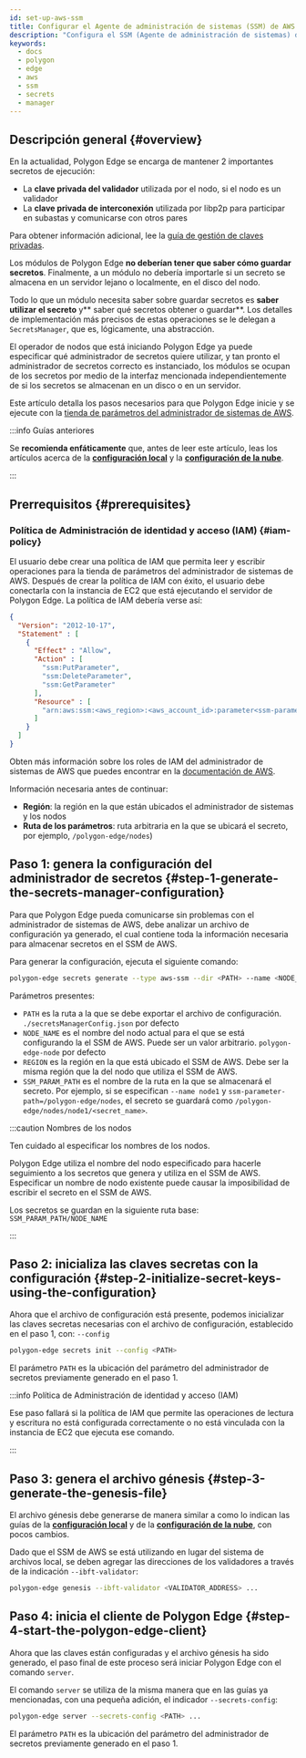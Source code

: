 ```yaml
---
id: set-up-aws-ssm
title: Configurar el Agente de administración de sistemas (SSM) de AWS
description: "Configura el SSM (Agente de administración de sistemas) de AWS para Polygon Edge"
keywords:
  - docs
  - polygon
  - edge
  - aws
  - ssm
  - secrets
  - manager
---
```


## Descripción general {#overview}

En la actualidad, Polygon Edge se encarga de mantener 2 importantes secretos de ejecución:
* La **clave privada del validador** utilizada por el nodo, si el nodo es un validador
* La **clave privada de interconexión** utilizada por libp2p para participar en subastas y comunicarse con otros pares

Para obtener información adicional, lee la [guía de gestión de claves privadas](/docs/edge/configuration/manage-private-keys).

Los módulos de Polygon Edge **no deberían tener que saber cómo guardar secretos**. Finalmente, a un módulo no debería importarle si
un secreto se almacena en un servidor lejano o localmente, en el disco del nodo.

Todo lo que un módulo necesita saber sobre guardar secretos es **saber utilizar el secreto** y** saber qué secretos obtener
o guardar**. Los detalles de implementación más precisos de estas operaciones se le delegan a `SecretsManager`, que es, lógicamente, una abstracción.

El operador de nodos que está iniciando Polygon Edge ya puede especificar qué administrador de secretos quiere utilizar, y tan pronto
el administrador de secretos correcto es instanciado, los módulos se ocupan de los secretos por medio de la interfaz mencionada
independientemente de si los secretos se almacenan en un disco o en un servidor.

Este artículo detalla los pasos necesarios para que Polygon Edge inicie y se ejecute con
la [tienda de parámetros del administrador de sistemas de AWS](https://docs.aws.amazon.com/systems-manager/latest/userguide/systems-manager-parameter-store.html).

:::info Guías anteriores

Se **recomienda enfáticamente** que, antes de leer este artículo, leas los artículos acerca de la [**configuración local**](/docs/edge/get-started/set-up-ibft-locally)
y la [**configuración de la nube**](/docs/edge/get-started/set-up-ibft-on-the-cloud).

:::


## Prerrequisitos {#prerequisites}
### Política de Administración de identidad y acceso (IAM) {#iam-policy}
El usuario debe crear una política de IAM que permita leer y escribir operaciones para la tienda de parámetros del administrador de sistemas de AWS. Después de crear la política de IAM con éxito, el usuario debe conectarla con la instancia de EC2 que está ejecutando el servidor de Polygon Edge.
La política de IAM debería verse así:
```json
{
  "Version": "2012-10-17",
  "Statement" : [
    {
      "Effect" : "Allow",
      "Action" : [
        "ssm:PutParameter",
        "ssm:DeleteParameter",
        "ssm:GetParameter"
      ],
      "Resource" : [
        "arn:aws:ssm:<aws_region>:<aws_account_id>:parameter<ssm-parameter-path>*"
      ]
    }
  ]
}
```
Obten más información sobre los roles de IAM del administrador de sistemas de AWS que puedes encontrar en la [documentación de AWS](https://docs.aws.amazon.com/systems-manager/latest/userguide/setup-instance-profile.html).

Información necesaria antes de continuar:
* **Región**: la región en la que están ubicados el administrador de sistemas y los nodos
* **Ruta de los parámetros**: ruta arbitraria en la que se ubicará el secreto, por ejemplo, `/polygon-edge/nodes`)

## Paso 1: genera la configuración del administrador de secretos {#step-1-generate-the-secrets-manager-configuration}

Para que Polygon Edge pueda comunicarse sin problemas con el administrador de sistemas de AWS, debe analizar un
archivo de configuración ya generado, el cual contiene toda la información necesaria para almacenar secretos en el SSM de AWS.

Para generar la configuración, ejecuta el siguiente comando:

```bash
polygon-edge secrets generate --type aws-ssm --dir <PATH> --name <NODE_NAME> --extra region=<REGION>,ssm-parameter-path=<SSM_PARAM_PATH>
```

Parámetros presentes:
* `PATH` es la ruta a la que se debe exportar el archivo de configuración. `./secretsManagerConfig.json` por defecto
* `NODE_NAME` es el nombre del nodo actual para el que se está configurando la el SSM de AWS. Puede ser un valor arbitrario. `polygon-edge-node` por defecto
* `REGION` es la región en la que está ubicado el SSM de AWS. Debe ser la misma región que la del nodo que utiliza el SSM de AWS.
* `SSM_PARAM_PATH` es el nombre de la ruta en la que se almacenará el secreto. Por ejemplo, si se especifican `--name node1` y `ssm-parameter-path=/polygon-edge/nodes`,
el secreto se guardará como `/polygon-edge/nodes/node1/<secret_name>`.

:::caution Nombres de los nodos

Ten cuidado al especificar los nombres de los nodos.

Polygon Edge utiliza el nombre del nodo especificado para hacerle seguimiento a los secretos que genera y utiliza en el SSM de AWS. Especificar un nombre de nodo existente puede causar la imposibilidad de escribir el secreto en el SSM de AWS.

Los secretos se guardan en la siguiente ruta base: `SSM_PARAM_PATH/NODE_NAME`

:::

## Paso 2: inicializa las claves secretas con la configuración {#step-2-initialize-secret-keys-using-the-configuration}

Ahora que el archivo de configuración está presente, podemos inicializar las claves secretas necesarias con el archivo
de configuración, establecido en el paso 1, con: `--config`

```bash
polygon-edge secrets init --config <PATH>
```

El  parámetro `PATH` es la ubicación del parámetro del administrador de secretos previamente generado en el paso 1.

:::info Política de Administración de identidad y acceso (IAM)

Ese paso fallará si la política de IAM que permite las operaciones de lectura y escritura no está configurada correctamente o no está vinculada con la instancia de EC2 que ejecuta ese comando.

:::

## Paso 3: genera el archivo génesis {#step-3-generate-the-genesis-file}

El archivo génesis debe generarse de manera similar a como lo indican las guías de la [**configuración local**](/docs/edge/get-started/set-up-ibft-locally)
y de la [**configuración de la nube**](/docs/edge/get-started/set-up-ibft-on-the-cloud), con pocos cambios.

Dado que el SSM de AWS se está utilizando en lugar del sistema de archivos local, se deben agregar las direcciones de los validadores a través de la indicación `--ibft-validator`:
```bash
polygon-edge genesis --ibft-validator <VALIDATOR_ADDRESS> ...
```

## Paso 4: inicia el cliente de Polygon Edge {#step-4-start-the-polygon-edge-client}

Ahora que las claves están configuradas y el archivo génesis ha sido generado, el paso final de este proceso será iniciar
Polygon Edge con el comando `server`.

El comando `server` se utiliza de la misma manera que en las guías ya mencionadas, con una pequeña adición, el indicador `--secrets-config`:
```bash
polygon-edge server --secrets-config <PATH> ...
```

El parámetro `PATH` es la ubicación del parámetro del administrador de secretos previamente generado en el paso 1.